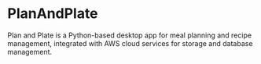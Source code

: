 # PlanAndPlate
Plan and Plate is a Python-based desktop app for meal planning and recipe management, integrated with AWS cloud services for storage and database management.
